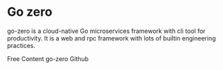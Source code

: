 # Go zero

go-zero is a cloud-native Go microservices framework with cli tool for productivity. It is a web and rpc framework with lots of builtin engineering practices.

<ResourceGroupTitle>Free Content</ResourceGroupTitle>
<BadgeLink colorScheme='blue' badgeText='Official Github' href='https://github.com/zeromicro/go-zero'>go-zero Github</BadgeLink>